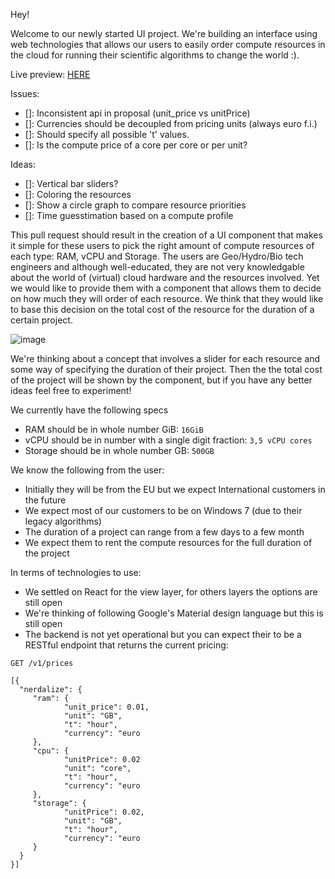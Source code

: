 Hey!

Welcome to our  newly started UI project. We're building an interface using web technologies that allows our users to easily order compute resources in the cloud for running their scientific algorithms to change the world :).


Live preview: [HERE](https://neoel.github.io/order-compute/public)

Issues:
  - []: Inconsistent api in proposal (unit_price vs unitPrice)
  - []: Currencies should be decoupled from pricing units (always euro f.i.)
  - []: Should specify all possible 't' values.
  - []: Is the compute price of a core per core or per unit?

Ideas:
  - []: Vertical bar sliders?
  - []: Coloring the resources
  - []: Show a circle graph to compare resource priorities
  - []: Time guesstimation based on a compute profile


This pull request should result in the creation of a UI component that makes it simple for these users to pick the right amount of compute resources of each type: RAM, vCPU and Storage. The users are Geo/Hydro/Bio tech engineers and although well-educated, they are not very knowledgable about the world of (virtual) cloud hardware and the resources involved. Yet we would like to provide them with a component that allows them to decide on how much they will order of each resource. We think that they would like to base this decision on the total cost of the resource for the duration of a certain project.

![image](https://cloud.githubusercontent.com/assets/184876/19804140/ce037414-9d0c-11e6-8235-112a38dabf2b.png)

We're thinking about a concept that involves a slider for each resource and some way of specifying the duration of their project. Then the the total cost of the project will be shown by the component, but if you have any better ideas feel free to experiment!

We currently have the following specs
- RAM should be in whole number GiB: `16GiB`
- vCPU should be in number with a single digit fraction: `3,5 vCPU cores`
- Storage should be in whole number GB: `500GB`

We know the following from the user:
- Initially they will be from the EU but we expect International customers in the future
- We expect most of our customers to be on Windows 7 (due to their legacy algorithms)
- The duration of a project can range from a few days to a few month
- We expect them to rent the compute resources for the full duration of the project

In terms of technologies to use:
- We settled on React for the view layer, for others layers the options are still open
- We're thinking of following Google's Material design language but this is still open
- The backend is not yet operational but you can expect their to be a RESTful endpoint that returns the current pricing:

```
GET /v1/prices

[{
  "nerdalize": {
     "ram": {
            "unit_price": 0.01,
            "unit": "GB",
            "t": "hour",
            "currency": "euro
     },
     "cpu": {
            "unitPrice": 0.02
            "unit": "core",
            "t": "hour",
            "currency": "euro
     },
     "storage": {
            "unitPrice": 0.02,
            "unit": "GB",
            "t": "hour",
            "currency": "euro
     }
  }
}]
```

